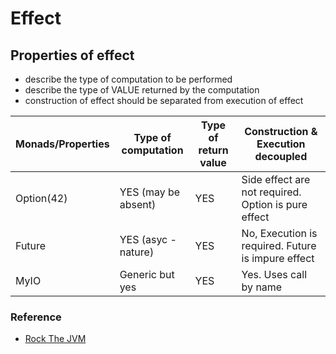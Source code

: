 # Effect


## Properties of effect
  - describe the type of computation to be performed
  - describe the type of VALUE returned by the computation
  - construction of effect should be separated from execution of effect


Monads/Properties | Type of computation  | Type of return value | Construction & Execution decoupled
------------------|----------------------|----------------------|-----------------------------------
Option(42)        |  YES (may be absent) | YES                  | Side effect are not required. Option is pure effect
Future            |  YES (asyc - nature) | YES                  | No, Execution is required. Future is impure effect
MyIO              | Generic but yes      | YES                  | Yes. Uses call by name



### Reference
- [Rock The JVM](https://rockthejvm.com/p/cats-effect "Rock The JVM")